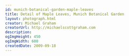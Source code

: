 ```yaml
---
id: munich-botanical-garden-maple-leaves
title: Detail of Maple Leaves, Munich Botanical Garden
layout: photograph.html
creator: Michael Graham
creatorUrl: http://michaelscottgraham.com
description:
ogImgHeight: 450
ogImgWidth: 600
createdDate: 2009-09-18
---
```

